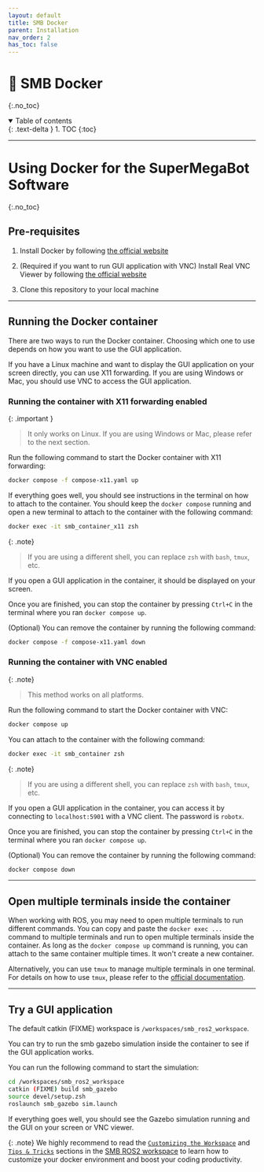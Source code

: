 ```yaml
---
layout: default
title: SMB Docker
parent: Installation
nav_order: 2
has_toc: false
---
```


# 🐳 SMB Docker
{:.no_toc} 

<details open markdown="block">
  <summary>
    Table of contents
  </summary>
  {: .text-delta }
1. TOC
{:toc}
</details>

---

# Using Docker for the SuperMegaBot Software
{:.no_toc} 

## Pre-requisites
1. Install Docker by following [the official website](https://docs.docker.com/get-docker/)

2. (Required if you want to run GUI application with VNC) Install Real VNC Viewer by following [the official website](https://www.realvnc.com/en/connect/download/viewer)

3. Clone this repository to your local machine

---

## Running the Docker container

There are two ways to run the Docker container. Choosing which one to use depends on how you want to use the GUI application. 

If you have a Linux machine and want to display the GUI application on your screen directly, you can use X11 forwarding. If you are using Windows or Mac, you should use VNC to access the GUI application.

### Running the container with X11 forwarding enabled

{: .important }
> It only works on Linux. If you are using Windows or Mac, please refer to the next section.

Run the following command to start the Docker container with X11 forwarding:

```bash
docker compose -f compose-x11.yaml up
```

If everything goes well, you should see instructions in the terminal on how to attach to the container. You should keep the `docker compose` running and open a new terminal to attach to the container with the following command:

```bash
docker exec -it smb_container_x11 zsh 
```

{: .note}
> If you are using a different shell, you can replace `zsh` with `bash`, `tmux`, etc.

If you open a GUI application in the container, it should be displayed on your screen.

Once you are finished, you can stop the container by pressing `Ctrl+C` in the terminal where you ran `docker compose up`.

(Optional) You can remove the container by running the following command:

```bash
docker compose -f compose-x11.yaml down
```

### Running the container with VNC enabled

{: .note}
> This method works on all platforms.

Run the following command to start the Docker container with VNC:

```bash
docker compose up
```

You can attach to the container with the following command:

```bash
docker exec -it smb_container zsh
```

{: .note}
> If you are using a different shell, you can replace `zsh` with `bash`, `tmux`, etc.

If you open a GUI application in the container, you can access it by connecting to `localhost:5901` with a VNC client. The password is `robotx`.

Once you are finished, you can stop the container by pressing `Ctrl+C` in the terminal where you ran `docker compose up`.

(Optional) You can remove the container by running the following command:

```bash
docker compose down
```

---

## Open multiple terminals inside the container

When working with ROS, you may need to open multiple terminals to run different commands. You can copy and paste the `docker exec ...` command to multiple terminals and run to open multiple terminals inside the container. As long as the `docker compose up` command is running, you can attach to the same container multiple times. It won't create a new container.

Alternatively, you can use `tmux` to manage multiple terminals in one terminal. For details on how to use `tmux`, please refer to the [official documentation](https://github.com/tmux/tmux/wiki).

---

## Try a GUI application

The default catkin (FIXME) workspace is `/workspaces/smb_ros2_workspace`. 

You can try to run the smb gazebo simulation inside the container to see if the GUI application works. 

You can run the following command to start the simulation:

```bash
cd /workspaces/smb_ros2_workspace
catkin (FIXME) build smb_gazebo
source devel/setup.zsh
roslaunch smb_gazebo sim.launch
```

If everything goes well, you should see the Gazebo simulation running and the GUI on your screen or VNC viewer.

{: .note}
We highly recommend to read the [`Customizing the Workspace`](./smb_ros2_workspace.md#customizing-the-workspace) and [`Tips & Tricks`](./smb_ros2_workspace.md#tips-and-tricks) sections in the [SMB ROS2 workspace](./smb_ros2_workspace.md) to learn how to customize your docker environment and boost your coding productivity.

